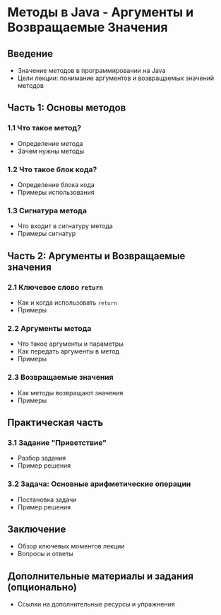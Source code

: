# Методы в Java - Аргументы и Возвращаемые Значения

## Введение
- Значение методов в программировании на Java
- Цели лекции: понимание аргументов и возвращаемых значений методов

## Часть 1: Основы методов

### 1.1 Что такое метод?
- Определение метода
- Зачем нужны методы

### 1.2 Что такое блок кода?
- Определение блока кода
- Примеры использования

### 1.3 Сигнатура метода
- Что входит в сигнатуру метода
- Примеры сигнатур

## Часть 2: Аргументы и Возвращаемые значения

### 2.1 Ключевое слово `return`
- Как и когда использовать `return`
- Примеры

### 2.2 Аргументы метода
- Что такое аргументы и параметры
- Как передать аргументы в метод
- Примеры

### 2.3 Возвращаемые значения
- Как методы возвращают значения
- Примеры

## Практическая часть

### 3.1 Задание "Приветствие"
- Разбор задания
- Пример решения

### 3.2 Задача: Основные арифметические операции
- Постановка задачи
- Пример решения

## Заключение
- Обзор ключевых моментов лекции
- Вопросы и ответы

## Дополнительные материалы и задания (опционально)
- Ссылки на дополнительные ресурсы и упражнения
